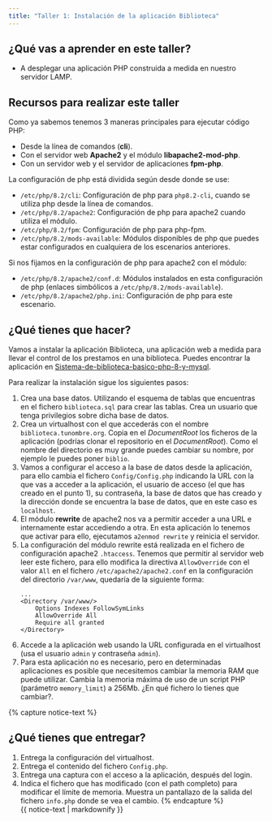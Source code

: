 ```yaml
---
title: "Taller 1: Instalación de la aplicación Biblioteca"
---
```


## ¿Qué vas a aprender en este taller?

* A desplegar una aplicación PHP construida a medida en nuestro servidor LAMP.

## Recursos para realizar este taller

Como ya sabemos tenemos 3 maneras principales para ejecutar código PHP:

* Desde la línea de comandos (**cli**).
* Con el servidor web **Apache2** y el módulo **libapache2-mod-php**. 
* Con un servidor web y el servidor de aplicaciones **fpm-php**. 

La configuración de php está dividida según desde donde se use:

* `/etc/php/8.2/cli`: Configuración de php para `php8.2-cli`, cuando se utiliza php desde la línea de comandos.
* `/etc/php/8.2/apache2`: Configuración de php para apache2 cuando utiliza el módulo.
* `/etc/php/8.2/fpm`: Configuración de php para php-fpm.
* `/etc/php/8.2/mods-available`: Módulos disponibles de php que puedes estar configurados en cualquiera de los escenarios anteriores.

Si nos fijamos en la configuración de php para apache2 con el módulo:

* `/etc/php/8.2/apache2/conf.d`: Módulos instalados en esta configuración de php (enlaces simbólicos a `/etc/php/8.2/mods-available`).
* `/etc/php/8.2/apache2/php.ini`: Configuración de php para este escenario.


## ¿Qué tienes que hacer?

Vamos a instalar la aplicación Biblioteca, una aplicación web a medida para llevar el control de los prestamos en una biblioteca. Puedes encontrar la aplicación en [Sistema-de-biblioteca-basico-php-8-y-mysql](https://github.com/VidaInformatico/Sistema-de-biblioteca-basico-php-8-y-mysql).

Para realizar la instalación sigue los siguientes pasos:

1. Crea una base datos. Utilizando el esquema de tablas que encuentras en el fichero `biblioteca.sql` para crear las tablas. Crea un usuario que tenga privilegios sobre dicha base de datos.
2. Crea un virtualhost con el que accederás con el nombre `biblioteca.tunombre.org`. Copia en el *DocumentRoot* los ficheros de la aplicación (podrías clonar el repositorio en el *DocumentRoot*). Como el nombre del directorio es muy grande puedes cambiar su nombre, por ejemplo le puedes poner `biblio`.
3. Vamos a configurar el acceso a la base de datos desde la aplicación, para ello cambia el fichero `Config/Config.php` indicando la URL con la que vas a acceder a la aplicación, el usuario de acceso (el que has creado en el punto 1), su contraseña, la base de datos que has creado y la dirección donde se encuentra la base de datos, que en este caso es `localhost`.
4. El módulo **rewrite** de apache2 nos va a permitir acceder a una URL e internamente estar accediendo a otra. En esta aplicación lo tenemos que activar para ello, ejecutamos `a2enmod rewrite` y reinicia el servidor.
5. La configuración del módulo rewrite está realizada en el fichero de configuración apache2 `.htaccess`. Tenemos que permitir al servidor web leer este fichero, para ello modifica la directiva `AllowOverride` con el valor `All` en el fichero `/etc/apache2/apache2.conf` en la configuración del directorio `/var/www`, quedaría de la siguiente forma:
	```
	...
	<Directory /var/www/>
        Options Indexes FollowSymLinks
        AllowOverride All
        Require all granted
	</Directory>
	```
6. Accede a la aplicación web usando la URL configurada en el virtualhost (usa el usuario `admin` y contraseña `admin`).
7. Para esta aplicación no es necesario, pero en determinadas aplicaciones es posible que necesitemos cambiar la memoria RAM que puede utilizar. Cambia la memoria máxima de uso de un script PHP (parámetro `memory_limit`) a 256Mb. ¿En qué fichero lo tienes que cambiar?.

{% capture notice-text %}
## ¿Qué tienes que entregar?

1. Entrega la configuración del virtualhost.
2. Entrega el contenido del fichero `Config.php`.
3. Entrega una captura con el acceso a la aplicación, después del login.
4. Indica el fichero que has modificado (con el path completo) para modificar el límite de memoria. Muestra un pantallazo de la salida del fichero `info.php` donde se vea el cambio.
{% endcapture %}<div class="notice--info">{{ notice-text | markdownify }}</div>
